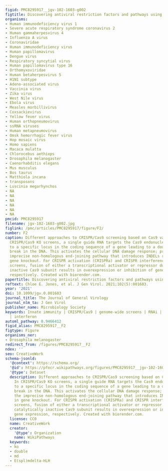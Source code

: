 ```yaml
---
figid: PMC8295917__jgv-102-1603-g002
figtitle: Discovering antiviral restriction factors and pathways using genetic screens
organisms:
- Human immunodeficiency virus 1
- Severe acute respiratory syndrome coronavirus 2
- Human gammaherpesvirus 4
- Influenza A virus
- Coronaviridae
- Human immunodeficiency virus
- Human papillomavirus
- Dengue virus
- Respiratory syncytial virus
- Human papillomavirus type 16
- Orthomyxoviridae
- Human betaherpesvirus 5
- H1N1 subtype
- Adeno-associated virus
- Vaccinia virus
- Zika virus
- West Nile virus
- Ebola virus
- Measles morbillivirus
- Coxsackievirus
- Yellow fever virus
- Human orthopneumovirus
- ssRNA viruses
- Human metapneumovirus
- Omsk hemorrhagic fever virus
- Hop mosaic virus
- Homo sapiens
- Macaca mulatta
- Chlorocebus aethiops
- Drosophila melanogaster
- Caenorhabditis elegans
- Mus musculus
- Bos taurus
- Matthiola incana
- transposons
- Luscinia megarhynchos
- NA
- NA
- NA
- NA
- NA
- NA
pmcid: PMC8295917
filename: jgv-102-1603-g002.jpg
figlink: /pmc/articles/PMC8295917/figure/F2/
number: F2
caption: Different approaches to CRISPR/Cas9 screening based on Cas9 variation. In
  CRISPR/Cas9 KO screens, a single guide RNA targets the Cas9 endonuclease protein
  to a specific locus in the coding sequence of a gene leading to a double strand
  break in the DNA. This activates the cellular DNA damage response; primarily, the
  imprecise non-homologous end-joining pathway that introduces INDELs resulting in
  gene knockout. For CRISPR activation (CRISPRa) and CRISPR interference (CRISPRi)
  screens, fusion of either a transcriptional activator or repressor domain to a catalytically
  inactive Cas9 subunit results in overexpression or inhibition of gene expression,
  respectively. Created with biorender.com.
papertitle: Discovering antiviral restriction factors and pathways using genetic screens.
reftext: Chloe E. Jones, et al. J Gen Virol. 2021;102(5):001603.
year: '2021'
doi: 10.1099/jgv.0.001603
journal_title: The Journal of General Virology
journal_nlm_ta: J Gen Virol
publisher_name: Microbiology Society
keywords: Innate immunity | CRISPR/Cas9 | genome-wide screens | RNAi | antiviral immunity
  | interferon
automl_pathway: 0.9466412
figid_alias: PMC8295917__F2
figtype: Figure
organisms_ner:
- Drosophila melanogaster
redirect_from: /figures/PMC8295917__F2
ndex: ''
seo: CreativeWork
schema-jsonld:
  '@context': https://schema.org/
  '@id': https://pfocr.wikipathways.org/figures/PMC8295917__jgv-102-1603-g002.html
  '@type': Dataset
  description: Different approaches to CRISPR/Cas9 screening based on Cas9 variation.
    In CRISPR/Cas9 KO screens, a single guide RNA targets the Cas9 endonuclease protein
    to a specific locus in the coding sequence of a gene leading to a double strand
    break in the DNA. This activates the cellular DNA damage response; primarily,
    the imprecise non-homologous end-joining pathway that introduces INDELs resulting
    in gene knockout. For CRISPR activation (CRISPRa) and CRISPR interference (CRISPRi)
    screens, fusion of either a transcriptional activator or repressor domain to a
    catalytically inactive Cas9 subunit results in overexpression or inhibition of
    gene expression, respectively. Created with biorender.com.
  license: CC0
  name: CreativeWork
  creator:
    '@type': Organization
    name: WikiPathways
  keywords:
  - ko
  - double
  - md
  - E(spl)mdelta-HLH
---
```

